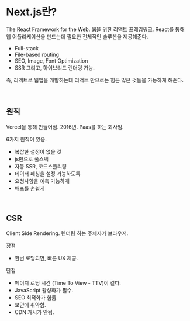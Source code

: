 # Next.js란?

The React Framework for the Web. 웹을 위한 리액트 프레임워크. React를 통해 웹 어플리케이션을 만드는데 필요한 전체적인 솔루션을 제공해준다.

- Full-stack
- File-based routing
- SEO, Image, Font Optimization
- SSR 그리고, 하이브리드 렌더링 가능.

즉, 리액트로 웹앱을 개발하는데 리액트 만으로는 힘든 많은 것들을 가능하게 해준다.

<br />

## 원칙

Vercel을 통해 만들어짐. 2016년. Paas를 하는 회사임.

6가지 원칙이 있음.

- 복잡한 설정이 없을 것
- js만으로 풀스택
- 자동 SSR, 코드스플리팅
- 데이터 페칭을 설정 가능하도록
- 요청사항을 예측 가능하게
- 배포를 손쉽게

<br />

## CSR

Client Side Rendering. 렌더링 하는 주체자가 브라우저.

장점

- 한번 로딩되면, 빠른 UX 제공.

단점

- 페이지 로딩 시간 (Time To View - TTV)이 길다.
- JavaScript 활성화가 필수.
- SEO 최적화가 힘듦.
- 보안에 취약함.
- CDN 캐시가 안됨.
